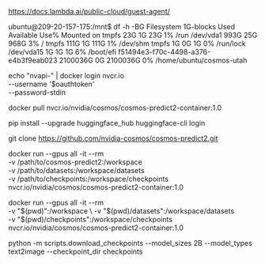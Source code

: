 https://docs.lambda.ai/public-cloud/guest-agent/

ubuntu@209-20-157-175:/mnt$ df -h -BG
Filesystem                           1G-blocks  Used Available Use% Mounted on
tmpfs                                      23G    1G       23G   1% /run
/dev/vda1                                 993G   25G      968G   3% /
tmpfs                                     111G    1G      111G   1% /dev/shm
tmpfs                                       1G    0G        1G   0% /run/lock
/dev/vda15                                  1G    1G        1G   6% /boot/efi
f51494e3-f70c-4498-a376-e4b3f9eab023  2100036G    0G  2100036G   0% /home/ubuntu/cosmos-utah


echo "nvapi-" | docker login nvcr.io \
  --username '$oauthtoken' \
  --password-stdin

docker pull nvcr.io/nvidia/cosmos/cosmos-predict2-container:1.0

pip install --upgrade huggingface_hub
huggingface-cli login

git clone https://github.com/nvidia-cosmos/cosmos-predict2.git

docker run --gpus all -it --rm \
-v /path/to/cosmos-predict2:/workspace \
-v /path/to/datasets:/workspace/datasets \
-v /path/to/checkpoints:/workspace/checkpoints \
nvcr.io/nvidia/cosmos/cosmos-predict2-container:1.0

docker run --gpus all -it --rm \
  -v "$(pwd)":/workspace \
  -v "$(pwd)/datasets":/workspace/datasets \
  -v "$(pwd)/checkpoints":/workspace/checkpoints \
  nvcr.io/nvidia/cosmos/cosmos-predict2-container:1.0

python -m scripts.download_checkpoints --model_sizes 2B --model_types text2image --checkpoint_dir checkpoints
